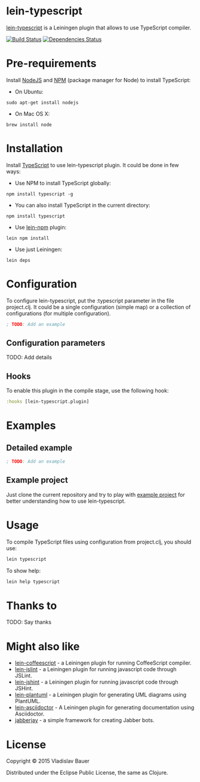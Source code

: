 lein-typescript
=================

[lein-typescript](https://github.com/vbauer/lein-typescript) is a Leiningen plugin that allows to use TypeScript compiler.

[![Build Status](https://travis-ci.org/vbauer/lein-typescript.svg?branch=master)](https://travis-ci.org/vbauer/lein-typescript)
[![Dependencies Status](http://jarkeeper.com/vbauer/lein-typescript/status.png)](http://jarkeeper.com/vbauer/lein-typescript)


Pre-requirements
================

Install [NodeJS](http://nodejs.org/) and [NPM](https://github.com/npm/npm) (package manager for Node) to install TypeScript:

* On Ubuntu:
```
sudo apt-get install nodejs
```
* On Mac OS X:
```
brew install node
```


Installation
============

Install [TypeScript](https://www.npmjs.org/package/typescript) to use lein-typescript plugin. It could be done in few ways:

* Use NPM to install TypeScript globally:
```
npm install typescript -g
```
* You can also install TypeScript in the current directory:
```
npm install typescript
```
* Use [lein-npm](https://github.com/bodil/lein-npm) plugin:
```
lein npm install
```
* Use just Leiningen:
```
lein deps
```


Configuration
=============

To configure lein-typescript, put the :typescript parameter in the file project.clj. It could be a single configuration (simple map) or a collection of configurations (for multiple configuration).

```clojure
; TODO: Add an example
```


Configuration parameters
------------------------
TODO: Add details


Hooks
-----

To enable this plugin in the compile stage, use the following hook:
```clojure
:hooks [lein-typescript.plugin]
```

Examples
========

Detailed example
----------------

```clojure
; TODO: Add an example
```


Example project
---------------

Just clone the current repository and try to play with [example project](https://github.com/vbauer/lein-typescript/tree/master/example) for better understanding how to use lein-typescript.


Usage
=====

To compile TypeScript files using configuration from project.clj, you should use:
```bash
lein typescript
```

To show help:
```bash
lein help typescript
```


Thanks to
=========

TODO: Say thanks



Might also like
===============

* [lein-coffeescript](https://github.com/vbauer/lein-coffeescript) - a Leiningen plugin for running CoffeeScript compiler.
* [lein-jslint](https://github.com/vbauer/lein-jslint) - a Leiningen plugin for running javascript code through JSLint.
* [lein-jshint](https://github.com/vbauer/lein-jshint) - a Leiningen plugin for running javascript code through JSHint.
* [lein-plantuml](https://github.com/vbauer/lein-plantuml) - a Leiningen plugin for generating UML diagrams using PlantUML.
* [lein-asciidoctor](https://github.com/asciidoctor/asciidoctor-lein-plugin) - A Leiningen plugin for generating documentation using Asciidoctor.
* [jabberjay](https://github.com/vbauer/jabberjay) - a simple framework for creating Jabber bots.


License
=======

Copyright © 2015 Vladislav Bauer

Distributed under the Eclipse Public License, the same as Clojure.
